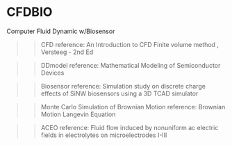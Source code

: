 # CFDBIO
Computer Fluid Dynamic w/Biosensor

>>CFD reference:
An Introduction to CFD Finite volume method , Versteeg - 2nd Ed

>>DDmodel reference:
Mathematical Modeling of Semiconductor Devices

>>Biosensor reference:
Simulation study on discrete charge effects of SiNW biosensors using a 3D TCAD simulator

>>Monte Carlo Simulation of Brownian Motion reference:
Brownian Motion Langevin Equation

>>ACEO reference:
Fluid flow induced by nonuniform ac electric fields in electrolytes on microelectrodes I-III
